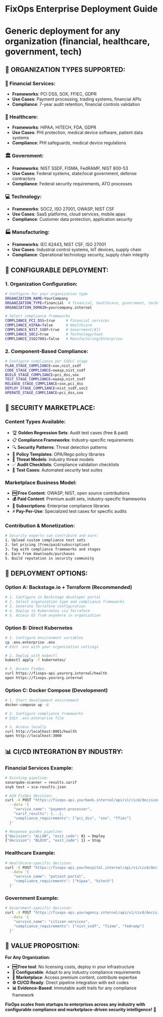 # FixOps Enterprise Deployment Guide
# Generic deployment for any organization (financial, healthcare, government, tech)

## 🏢 **ORGANIZATION TYPES SUPPORTED:**

### **🏦 Financial Services:**
- **Frameworks**: PCI DSS, SOX, FFIEC, GDPR
- **Use Cases**: Payment processing, trading systems, financial APIs
- **Compliance**: 7-year audit retention, financial controls validation

### **🏥 Healthcare:** 
- **Frameworks**: HIPAA, HITECH, FDA, GDPR
- **Use Cases**: PHI protection, medical device software, patient data systems
- **Compliance**: PHI safeguards, medical device regulations

### **🏛️ Government:**
- **Frameworks**: NIST SSDF, FISMA, FedRAMP, NIST 800-53
- **Use Cases**: Federal systems, state/local government, defense contractors
- **Compliance**: Federal security requirements, ATO processes

### **💻 Technology:**
- **Frameworks**: SOC2, ISO 27001, OWASP, NIST CSF
- **Use Cases**: SaaS platforms, cloud services, mobile apps
- **Compliance**: Customer data protection, application security

### **🏭 Manufacturing:**
- **Frameworks**: IEC 62443, NIST CSF, ISO 27001
- **Use Cases**: Industrial control systems, IoT devices, supply chain
- **Compliance**: Operational technology security, supply chain integrity

## 🎯 **CONFIGURABLE DEPLOYMENT:**

### **1. Organization Configuration:**
```bash
# Configure for your organization type
ORGANIZATION_NAME=YourCompany
ORGANIZATION_TYPE=financial  # financial, healthcare, government, technology, manufacturing
ORGANIZATION_DOMAIN=yourcompany.internal

# Select compliance frameworks
COMPLIANCE_PCI_DSS=true     # Financial services
COMPLIANCE_HIPAA=false      # Healthcare  
COMPLIANCE_NIST_SSDF=true   # Government/All
COMPLIANCE_SOC2=true        # Technology/SaaS
COMPLIANCE_ISO27001=false   # Manufacturing/Enterprise
```

### **2. Component-Based Compliance:**
```bash
# Configure compliance per SSDLC stage
PLAN_STAGE_COMPLIANCE=sox,nist_ssdf
CODE_STAGE_COMPLIANCE=owasp,nist_ssdf  
BUILD_STAGE_COMPLIANCE=pci_dss,sox
TEST_STAGE_COMPLIANCE=owasp,nist_ssdf
RELEASE_STAGE_COMPLIANCE=sox,pci_dss
DEPLOY_STAGE_COMPLIANCE=nist_ssdf,soc2
OPERATE_STAGE_COMPLIANCE=pci_dss,sox
```

## 🛒 **SECURITY MARKETPLACE:**

### **Content Types Available:**
- 🏆 **Golden Regression Sets**: Audit test cases (free & paid)
- 📋 **Compliance Frameworks**: Industry-specific requirements 
- 🔍 **Security Patterns**: Threat detection patterns
- 📜 **Policy Templates**: OPA/Rego policy libraries
- 🎯 **Threat Models**: Industry threat models
- ✅ **Audit Checklists**: Compliance validation checklists
- 🧪 **Test Cases**: Automated security test suites

### **Marketplace Business Model:**
- **🆓 Free Content**: OWASP, NIST, open source contributions
- **💰 Paid Content**: Premium audit sets, industry-specific frameworks
- **📅 Subscriptions**: Enterprise compliance libraries
- **⚡ Pay-Per-Use**: Specialized test cases for specific audits

### **Contribution & Monetization:**
```bash
# Security experts can contribute and earn:
1. Upload custom compliance test sets
2. Set pricing (free/paid/subscription)
3. Tag with compliance frameworks and stages
4. Earn from downloads/purchases
5. Build reputation in security community
```

## 🚀 **DEPLOYMENT OPTIONS:**

### **Option A: Backstage.io + Terraform (Recommended)**
```bash
# 1. Configure in Backstage developer portal
# 2. Select organization type and compliance frameworks
# 3. Generate Terraform configuration
# 4. Deploy to Kubernetes via Terraform
# 5. Access UI from anywhere in organization
```

### **Option B: Direct Kubernetes**
```bash
# 1. Configure environment variables
cp .env.enterprise .env
# Edit .env with your organization settings

# 2. Deploy with kubectl
kubectl apply -f kubernetes/

# 3. Access FixOps
curl https://fixops-api.yourorg.internal/health
open https://fixops.yourorg.internal
```

### **Option C: Docker Compose (Development)**
```bash
# 1. Start development environment
docker-compose up -d

# 2. Configure compliance frameworks
# Edit .env.enterprise file

# 3. Access locally
curl http://localhost:8001/health
open http://localhost:3000
```

## 📊 **CI/CD INTEGRATION BY INDUSTRY:**

### **Financial Services Example:**
```bash
# Existing pipeline:
sonarqube-scanner → results.sarif
snyk test → sca-results.json

# Add FixOps decision:
curl -X POST "https://fixops-api.yourbank.internal/api/v1/cicd/decision" \
  --data '{
    "service_name": "payment-processor",
    "sarif_results": {...},
    "compliance_requirements": ["pci_dss", "sox", "ffiec"]
  }'

# Response guides pipeline:
{"decision": "ALLOW", "exit_code": 0} → Deploy
{"decision": "BLOCK", "exit_code": 1} → Stop
```

### **Healthcare Example:**
```bash
# Healthcare-specific decision:
curl -X POST "https://fixops-api.yourhospital.internal/api/v1/cicd/decision" \
  --data '{
    "service_name": "patient-portal",
    "compliance_requirements": ["hipaa", "hitech"]
  }'
```

### **Government Example:**
```bash
# Government-specific decision:
curl -X POST "https://fixops-api.youragency.internal/api/v1/cicd/decision" \
  --data '{
    "service_name": "citizen-services",
    "compliance_requirements": ["nist_ssdf", "fisma", "fedramp"]
  }'
```

## 🎯 **VALUE PROPOSITION:**

**For Any Organization:**
- **🆓 Free tool**: No licensing costs, deploy in your infrastructure
- **🔧 Configurable**: Adapt to any industry compliance requirements  
- **🛒 Marketplace**: Access premium content, contribute expertise
- **⚙️ CI/CD Ready**: Direct pipeline integration with exit codes
- **📊 Evidence-Based**: Immutable audit trails for any compliance framework

**FixOps scales from startups to enterprises across any industry with configurable compliance and marketplace-driven security intelligence!** 🚀